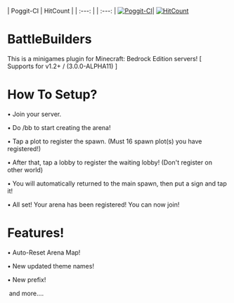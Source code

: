 | Poggit-CI | HitCount |
| :---: | | :---: |
 [![Poggit-CI](https://poggit.pmmp.io/ci.badge/Zadezter/BattleBuilders)](https://poggit.pmmp.io/ci/Zadezter/BattleBuilders)| [![HitCount](http://hits.dwyl.io/Zadezter/BattleBuilders.svg)](http://hits.dwyl.io/Zadezter/BattleBuilders)

# BattleBuilders

This is a minigames plugin for Minecraft: Bedrock Edition servers!
[ Supports for v1.2+ / (3.0.0-ALPHA11) ]
 
# How To Setup?
• Join your server.

• Do /bb <world> to start creating the arena!
  
• Tap a plot to register the spawn. (Must 16 spawn plot(s) you have registered!)

• After that, tap a lobby to register the waiting lobby! (Don't register on other world)

• You will automatically returned to the main spawn, then put a sign and tap it!

• All set! Your arena has been registered! You can now join!

# Features!
• Auto-Reset Arena Map!

• New updated theme names!

• New prefix!

  and more....
